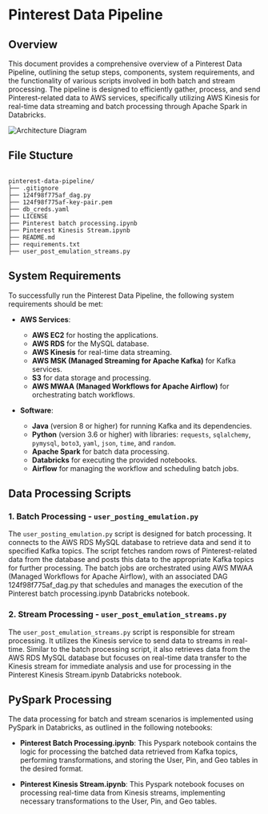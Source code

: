 # Pinterest Data Pipeline

## Overview

This document provides a comprehensive overview of a Pinterest Data Pipeline, outlining the setup steps, components, system requirements, and the functionality of various scripts involved in both batch and stream processing. The pipeline is designed to efficiently gather, process, and send Pinterest-related data to AWS services, specifically utilizing AWS Kinesis for real-time data streaming and batch processing through Apache Spark in Databricks.

![Architecture Diagram](architecture_Design.png)


## File Stucture
```plaintext

pinterest-data-pipeline/
├── .gitignore
├── 124f98f775af_dag.py
├── 124f98f775af-key-pair.pem
├── db_creds.yaml
├── LICENSE
├── Pinterest batch processing.ipynb
├── Pinterest Kinesis Stream.ipynb
├── README.md
├── requirements.txt
├── user_post_emulation_streams.py

```


## System Requirements

To successfully run the Pinterest Data Pipeline, the following system requirements should be met:

- **AWS Services**:
  - **AWS EC2** for hosting the applications.
  - **AWS RDS** for the MySQL database.
  - **AWS Kinesis** for real-time data streaming.
  - **AWS MSK (Managed Streaming for Apache Kafka)** for Kafka services.
  - **S3** for data storage and processing.
  - **AWS MWAA (Managed Workflows for Apache Airflow)** for orchestrating batch workflows.

- **Software**:
  - **Java** (version 8 or higher) for running Kafka and its dependencies.
  - **Python** (version 3.6 or higher) with libraries: `requests`, `sqlalchemy`, `pymysql`, `boto3`, `yaml`, `json`, `time`, and `random`.
  - **Apache Spark** for batch data processing.
  - **Databricks** for executing the provided notebooks.
  - **Airflow** for managing the workflow and scheduling batch jobs.


## Data Processing Scripts

### 1. Batch Processing - `user_posting_emulation.py`
The `user_posting_emulation.py` script is designed for batch processing. It connects to the AWS RDS MySQL database to retrieve data and send it to specified Kafka topics. The script fetches random rows of Pinterest-related data from the database and posts this data to the appropriate Kafka topics for further processing. The batch jobs are orchestrated using AWS MWAA (Managed Workflows for Apache Airflow), with an associated DAG 124f98f775af_dag.py that schedules and manages the execution of the Pinterest batch processing.ipynb Databricks notebook.

### 2. Stream Processing - `user_post_emulation_streams.py`
The `user_post_emulation_streams.py` script is responsible for stream processing. It utilizes the Kinesis service to send data to streams in real-time. Similar to the batch processing script, it also retrieves data from the AWS RDS MySQL database but focuses on real-time data transfer to the Kinesis stream for immediate analysis and use for processing in the Pinterest Kinesis Stream.ipynb Databricks notebook.

## PySpark Processing
The data processing for batch and stream scenarios is implemented using PySpark in Databricks, as outlined in the following notebooks:

- **Pinterest Batch Processing.ipynb**: This Pyspark notebook contains the logic for processing the batched data retrieved from Kafka topics, performing transformations, and storing the User, Pin, and Geo tables in the desired format.
  
- **Pinterest Kinesis Stream.ipynb**: This Pyspark notebook focuses on processing real-time data from Kinesis streams, implementing necessary transformations to the User, Pin, and Geo tables.
